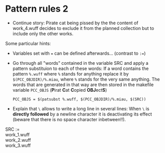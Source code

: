 # Pattern rules 2

* Continue story: Pirate cat being pissed by the the content of work_4.wuff
  decides to exclude it from the planned collection but to include only
  the other works.

Some particular hints:

* Variables set with `=` can be defined afterwards... (contrast to `:=`)
  
* Go through all "words" contained in the variable SRC and apply a pattern 
  substituion to each of these words: If a word contains the pattern `%.wuff`
  where `%` stands for anything replace it by `$(PCC_OBJDIR)/%.miau`, 
  where `%` stands for the very same anything.
  The words that are generated in that way are then stored in the makefile
  variable `PCC_OBJS` (**P**irat **C**at **C**opied **OBJ**ect**S**)

  ```make
  PCC_OBJS = $(patsubst %.wuff, $(PCC_OBJDIR)/%.miau, $(SRC))
  ```
* Explain that `\` allows to write a long line in several lines: 
  When `\` is **directly followed** by a newline character it is deactivating
  its effect (beware that there is no space character inbetween!!).

SRC := \
	work_1.wuff \
	work_2.wuff \
	work_3.wuff 
